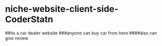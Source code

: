 # niche-website-client-side-CoderStatn
##its a car dealer website
###anyone can buy car from here
####also can give review 